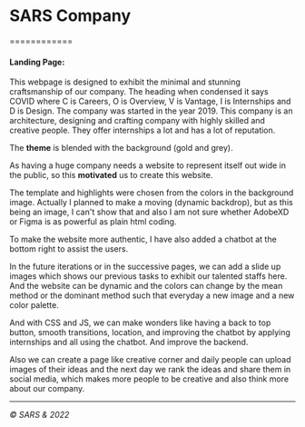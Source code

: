 # SARS Company
============

#### **Landing Page:**

This webpage is designed to exhibit the minimal and stunning craftsmanship of our company. The heading when condensed it says COVID where C is Careers, O is Overview, V is Vantage, I is Internships and D is Design. The company was started in the year 2019. This company is an architecture, designing and crafting company with highly skilled and creative people. They offer internships a lot and has a lot of reputation.

The **theme** is blended with the background (gold and grey). 

As having a huge company needs a website to represent itself out wide in the public, so this **motivated** us to create this website.

The template and highlights were chosen from the colors in the background image. Actually I planned to make a moving (dynamic backdrop), but as this being an image, I can't show that and also I am not sure whether AdobeXD or Figma is as powerful as plain html coding.

To make the website more authentic, I have also added a chatbot at the bottom right to assist the users. 

  
In the future iterations or in the successive pages, we can add a slide up images which shows our previous tasks to exhibit our talented staffs here. And the website can be dynamic and the colors can change by the mean method or the dominant method such that everyday a new image and a new color palette.

And with CSS and JS, we can make wonders like having a back to top button, smooth transitions, location, and improving the chatbot by applying internships and all using the chatbot. And improve the backend. 

Also we can create a page like creative corner and daily people can upload images of their ideas and the next day we rank the ideas and share them in social media, which makes more people to be creative and also think more about our company. 

* * *

_© SARS & 2022_
